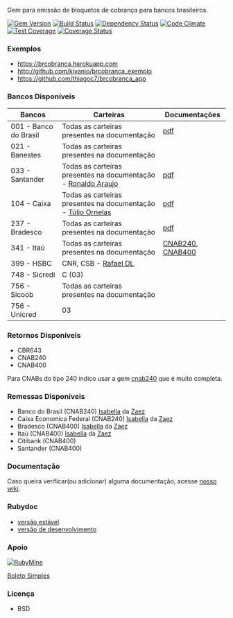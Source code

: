Gem para emissão de bloquetos de cobrança para bancos brasileiros.

[![Gem Version](http://img.shields.io/gem/v/brcobranca.svg)][gem]
[![Build Status](http://img.shields.io/travis/kivanio/brcobranca.svg)][travis]
[![Dependency Status](http://img.shields.io/gemnasium/kivanio/brcobranca.svg)][gemnasium]
[![Code Climate](http://img.shields.io/codeclimate/github/kivanio/brcobranca.svg)][codeclimate]
[![Test Coverage](https://codeclimate.com/github/kivanio/brcobranca/badges/coverage.svg)](https://codeclimate.com/github/kivanio/brcobranca/coverage)
[![Coverage Status](https://coveralls.io/repos/kivanio/brcobranca/badge.svg)](https://coveralls.io/r/kivanio/brcobranca)

[gem]: https://rubygems.org/gems/brcobranca
[travis]: http://travis-ci.org/kivanio/brcobranca
[gemnasium]: https://gemnasium.com/kivanio/brcobranca
[codeclimate]: https://codeclimate.com/github/kivanio/brcobranca
[coveralls]: https://coveralls.io/r/kivanio/brcobranca

### Exemplos

- https://brcobranca.herokuapp.com
- http://github.com/kivanio/brcobranca_exemplo
- https://github.com/thiagoc7/brcobranca_app

### Bancos Disponíveis

| Bancos                | Carteiras         | Documentações  |
|-----------------------|-------------------|----------------|
| 001 - Banco do Brasil | Todas as carteiras presentes na documentação | [pdf](http://www.bb.com.br/docs/pub/emp/empl/dwn/Doc5175Bloqueto.pdf) |
| 021 - Banestes        | Todas as carteiras presentes na documentação  | | 
| 033 - Santander       | Todas as carteiras presentes na documentação - [Ronaldo Araujo](https://github.com/ronaldoaraujo) | [pdf](http://177.69.143.161:81/Treinamento/SisMoura/Documentação%20Boleto%20Remessa/Documentacao_SANTANDER/Layout%20de%20Cobrança%20-%20Código%20de%20Barras%20Santander%20Setembro%202012%20v%202%203.pdf) |
| 104 - Caixa           | Todas as carteiras presentes na documentação - [Túlio Ornelas](https://github.com/tulios) | [pdf](http://downloads.caixa.gov.br/_arquivos/cobranca_caixa_sigcb/manuais/CODIGO_BARRAS_SIGCB.PDF) |
| 237 - Bradesco        | Todas as carteiras presentes na documentação | [pdf](http://www.bradesco.com.br/portal/PDF/pessoajuridica/solucoes-integradas/outros/layout-de-arquivo/cobranca/4008-524-0121-08-layout-cobranca-versao-portugues.pdf) |
| 341 - Itaú            | Todas as carteiras presentes na documentação | [CNAB240](http://download.itau.com.br/bankline/cobranca_cnab240.pdf), [CNAB400](http://download.itau.com.br/bankline/layout_cobranca_400bytes_cnab_itau_mensagem.pdf) |
| 399 - HSBC            | CNR, CSB - [Rafael DL](https://github.com/rafaeldl) |                |
| 748 - Sicredi         | C (03)            |                |
| 756 - Sicoob          | Todas as carteiras presentes na documentação |                |
| 756 - Unicred         | 03 |                |

### Retornos Disponíveis

* CBR643
* CNAB240
* CNAB400

Para CNABs do tipo 240 indico usar a gem [cnab240](https://github.com/eduardordm/cnab240) que é muito completa.

### Remessas Disponíveis

* Banco do Brasil (CNAB240) [Isabella](https://github.com/isabellaSantos) da [Zaez](http://www.zaez.net)
* Caixa Economica Federal (CNAB240) [Isabella](https://github.com/isabellaSantos) da [Zaez](http://www.zaez.net)
* Bradesco (CNAB400) [Isabella](https://github.com/isabellaSantos) da [Zaez](http://www.zaez.net)
* Itaú (CNAB400) [Isabella](https://github.com/isabellaSantos) da [Zaez](http://www.zaez.net)
* Citibank (CNAB400)
* Santander (CNAB400)

### Documentação

Caso queira verificar(ou adicionar) alguma documentação, acesse [nosso wiki](https://github.com/kivanio/brcobranca/wiki).

### Rubydoc

- [versão estável](http://rubydoc.info/gems/brcobranca)
- [versão de desenvolvimento](http://rubydoc.info/github/kivanio/brcobranca/master/frames)

### Apoio

[![RubyMine](http://www.jetbrains.com/ruby/features/ruby_banners/ruby1/ruby468x60_rubin.gif)](http://www.jetbrains.com/ruby/features?utm_source=RubyMineUser&utm_medium=Banner&utm_campaign=RubyMine)

[Boleto Simples](https://wwww.boletosimples.com.br)

### Licença

* BSD
